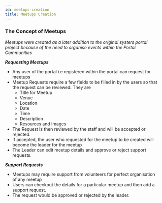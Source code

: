 ```yaml
---
id: meetups-creation
title: Meetups Creation
---
```


### The Concept of Meetups

_Meetups were created as a later addition to the original systers portal project because of the need to organise events within the Portal Communities_

***Requesting Meetups***

* Any user of the portal i.e registered within the portal can request for meetups
* Meetup Requests require a few fields to be filled in by the users so that the request can be reviewed. They are
    * Title for Meetup
    * Venue
    * Location
    * Date
    * Time
    * Description
    * Resources and Images
* The Request is then reviewed by the staff and will be accepted or rejected.
* If accepted, the user who requested for the meetup to be created will become the leader for the meetup
* The Leader can edit meetup details and approve or reject support requests.

***Support Requests***

* Meetups may require support from volunteers for perfect organisation of any meetup
* Users can checkout the details for a particular meetup and then add a support request.
* The request would be approved or rejected by the leader.
